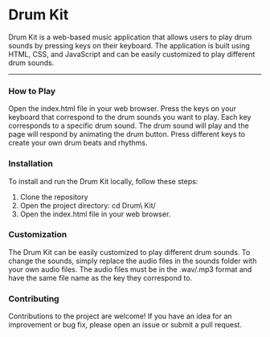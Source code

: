 <h1>Drum Kit</h1>
Drum Kit is a web-based music application that allows users to play drum sounds by pressing keys on their keyboard. The application is built using HTML, CSS, and JavaScript and can be easily customized to play different drum sounds.
<hr>

<h3>How to Play</h3>
Open the index.html file in your web browser.
Press the keys on your keyboard that correspond to the drum sounds you want to play. Each key corresponds to a specific drum sound.
The drum sound will play and the page will respond by animating the drum button.
Press different keys to create your own drum beats and rhythms.

<h3>Installation</h3>
<p>To install and run the Drum Kit locally, follow these steps:</p>

<ol>
<li>Clone the repository</li>
<li>Open the project directory: cd Drum\ Kit/</li>
<li>Open the index.html file in your web browser.</li>
</ol>
<h3>Customization</h3>
The Drum Kit can be easily customized to play different drum sounds. To change the sounds, simply replace the audio files in the sounds folder with your own audio files. The audio files must be in the .wav/.mp3 format and have the same file name as the key they correspond to.

<h3>Contributing</h3>
Contributions to the project are welcome! If you have an idea for an improvement or bug fix, please open an issue or submit a pull request.
